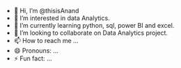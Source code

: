 - 👋 Hi, I’m @thisisAnand
- 👀 I’m interested in data Analytics.
- 🌱 I’m currently learning python, sql, power BI and excel.
- 💞️ I’m looking to collaborate on Data Analytics project.
- 📫 How to reach me ...
- 😄 Pronouns: ...
- ⚡ Fun fact: ...

<!---
thisisAnand/thisisAnand is a ✨ special ✨ repository because its `README.md` (this file) appears on your GitHub profile.
You can click the Preview link to take a look at your changes.
--->
